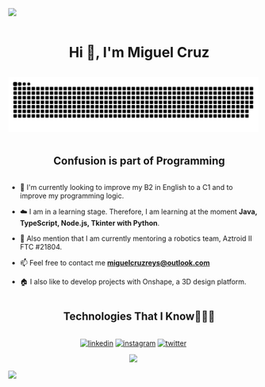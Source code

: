 <img src="https://user-images.githubusercontent.com/73097560/115834477-dbab4500-a447-11eb-908a-139a6edaec5c.gif">

<div id="user-content-toc">
  <ul align="center">
    <summary><h1 style="display: inline-block"> Hi 👋, I'm Miguel Cruz</h1></summary>
  </ul>
</div>
<!-- ---------------------------------------------------------------------------------------------------------------------------------------------------- -->
<div align="center">
  <img  src="https://github.com/1999AZZAR/1999AZZAR/blob/main/resources/img/grid-snake.svg"
       alt="snake" /></a>
</div>

<div id="user-content-toc">
  <ul align="center">
    <summary><h2 style="display: inline-block">Confusion is part of Programming</h2></summary>
  </ul>
</div>
<!-- ---------------------------------------------------------------------------------------------------------------------------------------------------- -->

- 🌱 I'm currently looking to improve my B2 in English to a C1 and to improve my programming logic.

- ☁️ I am in a learning stage. Therefore, I am learning at the moment **Java, TypeScript, Node.js, Tkinter with Python**.

- 📝 Also mention that I am currently mentoring a robotics team, Aztroid II FTC #21804.

- 📫 Feel free to contact me **miguelcruzreys@outlook.com**

- 🏠 I also like to develop projects with Onshape, a 3D design platform.

<!-- ---------------------------------------------------------------------------------------------------------------------------------------------------- -->

<div id="user-content-toc">
  <ul align="center">
    <summary><h2 style="display: inline-block">Technologies That I Know👨🏻‍💻</h2></summary>
  </ul>
</div>

<!-- ---------------------------------------------------------------------------------------------------------------------------------------------------- -->

<!-- ---------------------------------------------------------------------------------------------------------------------------------------------------- -->
<p align="center">
<a href="https://www.linkedin.com/in/miguel-crz-538b56267/" target="blank"><img align="center" src="https://user-images.githubusercontent.com/88904952/234979284-68c11d7f-1acc-4f0c-ac78-044e1037d7b0.png" alt="linkedin" height="50" width="50" /></a>
<a href="https://www.instagram.com/ngl.mike/" target="blank"><img align="center" src="https://user-images.githubusercontent.com/88904952/234981169-2dd1e58f-4b7e-468c-8213-034ba62156c3.png" alt="instagram" height="50" width="50" /></a>
<a href="https://twitter.com/migue_Az" target="blank"><img align="center" src="https://user-images.githubusercontent.com/88904952/234980676-61bfb021-ecc8-48f7-88e6-34c1b06c4a58.png" alt="twitter" height="50" width="50" /></a>   
</p>

<!-- ---------------------------------------------------------------------------------------------------------------------------------------------------- -->
<div align="center">

[![](https://visitcount.itsvg.in/api?id=nova-cz&label=Profile%20Views&color=8&icon=3&pretty=false)](https://visitcount.itsvg.in)
</div>
<img src="https://user-images.githubusercontent.com/73097560/115834477-dbab4500-a447-11eb-908a-139a6edaec5c.gif">


